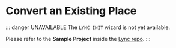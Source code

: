 # Convert an Existing Place

::: danger UNAVAILABLE
The `LYNC INIT` wizard is not yet available.

Please refer to the **Sample Project** inside the [Lync repo](https://github.com/Iron-Stag-Games/Lync).
:::
